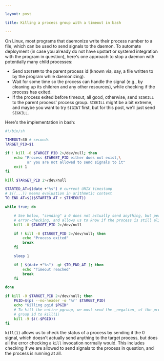 ```yaml
---

layout: post

title: Killing a process group with a timeout in bash

---
```


On Linux, most programs that daemonize write their process number to a file,
which can be used to send signals to the daemon. To automate deployment (in case
you already do not have upstart or systemd integration with the program in
question), here's one approach to stop a daemon with potentially many child
processes:

- Send `SIGTERM` to the parent process id (known via, say, a file written to by
  the program while daemonizing).
- Wait for some time so the process can handle the signal (e.g., by cleaning up
  its children and any other resources), while checking if the process has
  exited.
- If the process exited before timeout, all good, otherwise, send `SIGKILL` to
  the parent process' process group. `SIGKILL` might be a bit extreme, and maybe
  you want to try `SIGINT` first, but for this post, we'll just send `SIGKILL`.

Here's the implementation in bash:

```bash
#!/bin/sh

TIMEOUT=30 # seconds
TARGET_PID=$1

if ! kill -0 $TARGET_PID 2>/dev/null; then
    echo "Process $TARGET_PID either does not exist,\
          or you are not allowed to send signals to it"
    exit 1
fi

kill $TARGET_PID 2>/dev/null

STARTED_AT=$(date +"%s") # current UNIX timestamp
# $((...)) means evaluation in arithmetic context
TO_END_AT=$(($STARTED_AT + $TIMEOUT))

while true; do

    # See below, "sending" a 0 does not actually send anything, but performs
    # error-checking, and allows us to know if the process is still alive.
    kill -0 $TARGET_PID 2>/dev/null

    if ! kill -0 $TARGET_PID 2>/dev/null; then
        echo "Process exited"
        break
    fi

    sleep 1

    if [ $(date +"%s") -gt $TO_END_AT ]; then
        echo "Timeout reached"
        break
    fi

done

if kill -0 $TARGET_PID 2>/dev/null; then
    PGID=$(ps --no-header -o '%r' $TARGET_PID)
    echo "Killing pgid $PGID"
    # To kill the entire pgroup, we must send the _negation_ of the process
    # group id to kill(1)
    kill -9 $((-$PGID)) 
fi
```

`kill(1)` allows us to check the status of a process by sending it the 0 signal,
which doesn't actually send anything to the target process, but does all the
error checking a `kill` invocation normally would. This includes checking if we
are allowed to send signals to the process in question, and the process is
running at all.

